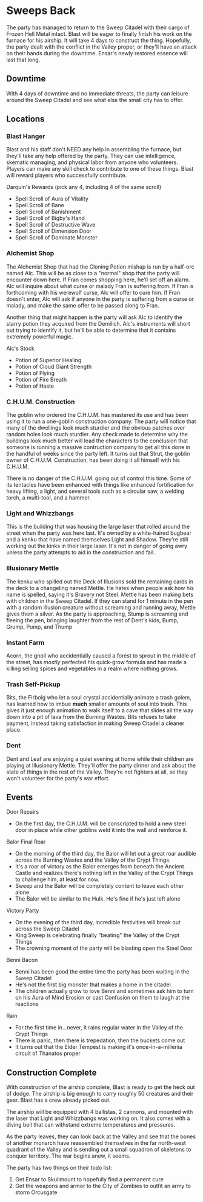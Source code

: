 # Sweeps Back
The party has managed to return to the Sweep Citadel with their cargo of Frozen Hell Metal intact. Blast will be eager to finally finish his work on the furnace for his airship. It will take 4 days to construct the thing. Hopefully, the party dealt with the conflict in the Valley proper, or they'll have an attack on their hands during the downtime. Ensar's newly restored essence will last that long.

## Downtime
With 4 days of downtime and no immediate threats, the party can leisure around the Sweep Citadel and see what else the small city has to offer.

## Locations

### Blast Hanger
Blast and his staff don't NEED any help in assembling the furnace, but they'll take any help offered by the party. They can use intelligence, skematic managing, and physical labor from anyone who volunteers. Players can make any skill check to contribute to one of these things. Blast will reward players who successfully contribute.

Darquin's Rewards (pick any 4, including 4 of the same scroll)
* Spell Scroll of Aura of Vitality
* Spell Scroll of Bane
* Spell Scroll of Banishment
* Spell Scroll of Bigby's Hand
* Spell Scroll of Destructive Wave
* Spell Scroll of Dimension Door
* Spell Scroll of Dominate Monster

### Alchemist Shop
The Alchemist Shop that had the Cloning Potion mishap is run by a half-orc named Alc. This will be as close to a "normal" shop that the party will encounter down here. If Fran comes shopping here, he'll set off an alarm. Alc will inquire about what curse or malady Fran is suffering from. If Fran is forthcoming with his werewolf curse, Alc will offer to cure him. If Fran doesn't enter, Alc will ask if anyone in the party is suffering from a curse or malady, and make the same offer to be passed along to Fran.

Another thing that might happen is the party will ask Alc to identify the starry potion they acquired from the Demilich. Alc's instruments will short out trying to identify it, but he'll be able to determine that it contains extremely powerful magic.

Alc's Stock
* Potion of Superior Healing
* Potion of Cloud Giant Strength
* Potion of Flying
* Potion of Fire Breath
* Potion of Haste

### C.H.U.M. Construction
The goblin who ordered the C.H.U.M. has mastered its use and has been using it to run a one-goblin construction company. The party will notice that many of the dwellings look much sturdier and the obvious patches over random holes look much sturdier. Any check made to determine why the buildings look much better will lead the characters to the conclusion that someone is running a massive contruction company to get all this done in the handful of weeks since the party left. It turns out that Strut, the goblin owner of C.H.U.M. Construction, has been doing it all himself with his C.H.U.M.

There is no danger of the C.H.U.M. going out of control this time. Some of its tentacles have been enhanced with things like enhanced fortification for heavy lifting, a light, and several tools such as a circular saw, a welding torch, a multi-tool, and a hammer.

### Light and Whizzbangs
This is the building that was housing the large laser that rolled around the street when the party was here last. It's owned by a white-haired bugbear and a kenku that have named themselves Light and Shadow. They're still working out the kinks in their large laser. It's not in danger of going awry unless the party attempts to aid in the construction and fail.

### Illusionary Mettle
The kenku who spilled out the Deck of Illusions sold the remaining cards in the deck to a changeling named Mettle. He hates when people ask how his name is spelled, saying it's Bravery not Steel. Mettle has been making bets with children in the Sweep Citadel. If they can stand for 1 minute in the pen with a random illusion creature without screaming and running away, Mettle gives them a silver. As the party is approaching, Stump is screaming and fleeing the pen, bringing laughter from the rest of Dent's kids, Bump, Grump, Pump, and Thump

### Instant Farm
Acorn, the gnoll who accidentially caused a forest to sprout in the middle of the street, has *mostly* perfected his quick-grow formula and has made a killing selling spices and vegetables in a realm where nothing grows.

### Trash Self-Pickup
Bits, the Firbolg who let a soul crystal accidentially animate a trash golem, has learned how to imbue **much** smaller amounts of soul into trash. This gives it just enough animation to walk itself to a cave that slides all the way down into a pit of lava from the Burning Wastes. Bits refuses to take payment, instead taking satisfaction in making Sweep Citadel a cleaner place.

### Dent
Dent and Leaf are enjoying a quiet evening at home while their children are playing at Illusionary Mettle. They'll offer the party dinner and ask about the state of things in the rest of the Valley. They're not fighters at all, so they won't volunteer for the party's war effort.

## Events

Door Repairs
* On the first day, the C.H.U.M. will be conscripted to hold a new steel door in place while other goblins weld it into the wall and reinforce it.

Balor Final Roar
* On the morning of the third day, the Balor will let out a great roar audible across the Burning Wastes and the Valley of the Crypt Things.
* It's a roar of victory as the Balor emerges from beneath the Ancient Castle and realizes there's nothing left in the Valley of the Crypt Things to challenge him, at least for now.
* Sweep and the Balor will be completely content to leave each other alone
* The Balor will be similar to the Hulk. He's fine if he's just left alone

Victory Party
* On the evening of the third day, incredible festivities will break out across the Sweep Citadel
* King Sweep is celebrating finally "beating" the Valley of the Crypt Things
* The crowning moment of the party will be blasting open the Steel Door

Benni Bacon
* Benni has been good the entire time the party has been waiting in the Sweep Citadel
* He's not the first big monster that makes a home in the citadel
* The children actually grow to love Benni and sometimes ask him to turn on his Aura of Mind Erosion or cast Confusion on them to laugh at the reactions

Rain
* For the first time in...never, it rains regular water in the Valley of the Crypt Things
* There is panic, then there is trepedation, then the buckets come out
* It turns out that the Elder Tempest is making it's once-in-a-millenia circuit of Thanatos proper

## Construction Complete
With construction of the airship complete, Blast is ready to get the heck out of dodge. The airship is big enough to carry roughly 50 creatures and their gear. Blast has a crew already picked out.

The airship will be equipped with 4 ballistas, 2 cannons, and mounted with the laser that Light and Whizzbangs was working on. It also comes with a diving bell that can withstand extreme temperatures and pressures.

As the party leaves, they can look back at the Valley and see that the bones of another monarch have reassembled themselves in the far north-west quadrant of the Valley and is sending out a small squadron of skeletons to conquer territory. The war begins anew, it seems.

The party has two things on their todo list:
1. Get Ensar to Skullmount to hopefully find a permanent cure
2. Get the weapons and armor to the City of Zombies to outfit an army to storm Orcusgate
